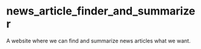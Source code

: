# news_article_finder_and_summarizer
A website where we can find and summarize news articles what we want.
